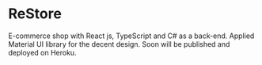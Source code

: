 # ReStore

E-commerce shop with React js, TypeScript and C# as a back-end.
Applied Material UI library for the decent design.
Soon will be published and deployed on Heroku.
